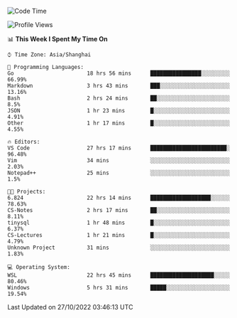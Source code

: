 <!--START_SECTION:waka-->
![Code Time](http://img.shields.io/badge/Code%20Time-264%20hrs%2044%20mins-blue)

![Profile Views](http://img.shields.io/badge/Profile%20Views-7-blue)

📊 **This Week I Spent My Time On** 

```text
⌚︎ Time Zone: Asia/Shanghai

💬 Programming Languages: 
Go                       18 hrs 56 mins      ████████████████░░░░░░░░░   66.99% 
Markdown                 3 hrs 43 mins       ███░░░░░░░░░░░░░░░░░░░░░░   13.16% 
Bash                     2 hrs 24 mins       ██░░░░░░░░░░░░░░░░░░░░░░░   8.5% 
JSON                     1 hr 23 mins        █░░░░░░░░░░░░░░░░░░░░░░░░   4.91% 
Other                    1 hr 17 mins        █░░░░░░░░░░░░░░░░░░░░░░░░   4.55%

🔥 Editors: 
VS Code                  27 hrs 17 mins      ████████████████████████░   96.48% 
Vim                      34 mins             ░░░░░░░░░░░░░░░░░░░░░░░░░   2.03% 
Notepad++                25 mins             ░░░░░░░░░░░░░░░░░░░░░░░░░   1.5%

🐱‍💻 Projects: 
6.824                    22 hrs 14 mins      ███████████████████░░░░░░   78.63% 
CS-Notes                 2 hrs 17 mins       ██░░░░░░░░░░░░░░░░░░░░░░░   8.11% 
tinysql                  1 hr 48 mins        █░░░░░░░░░░░░░░░░░░░░░░░░   6.37% 
CS-Lectures              1 hr 21 mins        █░░░░░░░░░░░░░░░░░░░░░░░░   4.79% 
Unknown Project          31 mins             ░░░░░░░░░░░░░░░░░░░░░░░░░   1.83%

💻 Operating System: 
WSL                      22 hrs 45 mins      ████████████████████░░░░░   80.46% 
Windows                  5 hrs 31 mins       █████░░░░░░░░░░░░░░░░░░░░   19.54%

```


 Last Updated on 27/10/2022 03:46:13 UTC
<!--END_SECTION:waka-->